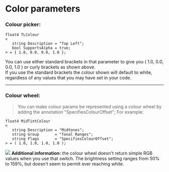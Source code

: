 # Color parameters

### Colour picker: 
``` Code
float4 TLColour
<
   string Description = "Top Left";
   bool SupportsAlpha = true;
> = { 1.0, 0.0, 0.0, 1.0 };
```  
You can use either standard brackets in that parameter to give you ( 1.0, 0.0, 0.0, 1.0 ) or curly brackets as shown above.  
If you use the standard brackets the colour shown will default to white,  
regardless of any values that you may have set in your code.

---  
  
### Colour wheel:
> You can make colour params be represented using a colour wheel by adding the annotation "SpecifiesColourOffset";
> For example:
``` Code
float4 MidTintColour
<
   string Description = "Midtones";
   string Group       = "Tonal Ranges";
   string Flags       = "SpecifiesColourOffset";
> = ( 1.0, 1.0, 1.0, 1.0 );
```
![](image/ColourWheel.png)
**Additional information:** the colour wheel doesn't return simple RGB values when you use that switch.
The brightness setting ranges from 50% to 159%, but doesn't seem to permit ever reaching white.

